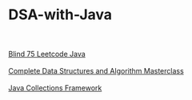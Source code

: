 # DSA-with-Java<br/><br/>
[Blind 75 Leetcode Java](https://youtu.be/PieZjz2Pyhw?si=qJ9pHotrskaesCkZ)<br/>  
[Complete Data Structures and Algorithm Masterclass](https://youtu.be/cD2pbCulF74?si=J2Q-hzkSmGHR4lCU)<br/>  
[Java Collections Framework](https://youtu.be/GdAon80-0KA?si=uoIcIUEpzoSTF6Y8)<br/>  
